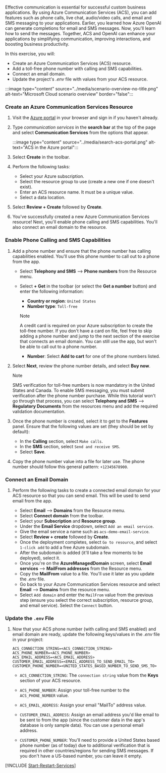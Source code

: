 <!-- markdownlint-disable MD041 -->

Effective communication is essential for successful custom business applications. By using Azure Communication Services (ACS), you can add features such as phone calls, live chat, audio/video calls, and email and SMS messaging to your applications. Earlier, you learned how Azure OpenAI can generate completions for email and SMS messages. Now, you'll learn how to send the messages. Together, ACS and OpenAI can enhance your applications by simplifying communication, improving interactions, and boosting business productivity.

In this exercise, you will:

 - Create an Azure Communication Services (ACS) resource.
 - Add a toll-free phone number with calling and SMS capabilities.
 - Connect an email domain.
 - Update the project's *.env* file with values from your ACS resource.

:::image type="content" source="../media/scenario-overview-no-title.png" alt-text="Microsoft Cloud scenario overview" border="false":::

### Create an Azure Communication Services Resource

1. Visit the [Azure portal](https://portal.azure.com) in your browser and sign in if you haven't already.

1. Type *communication services* in the **search bar** at the top of the page and select **Communication Services** from the options that appear.

    :::image type="content" source="../media/search-acs-portal.png" alt-text="ACS in the Azure portal":::

1. Select **Create** in the toolbar.

1. Perform the following tasks:
    - Select your Azure subscription.
    - Select the resource group to use (create a new one if one doesn't exist).
    - Enter an ACS resource name. It must be a unique value.
    - Select a data location.

1. Select **Review + Create** followed by **Create**.

1. You've successfully created a new Azure Communication Services resource! Next, you'll  enable phone calling and SMS capabilities. You'll also connect an email domain to the resource.

### Enable Phone Calling and SMS Capabilities

1. Add a phone number and ensure that the phone number has calling capabilities enabled. You'll use this phone number to call out to a phone from the app. 

    - Select **Telephony and SMS** --> **Phone numbers** from the Resource menu.
    - Select **+ Get** in the toolbar (or select the **Get a number** button) and enter the following information:
        - **Country or region**: `United States`
        - **Number type**: `Toll-free`

        > [!NOTE]
        > A credit card is required on your Azure subscription to create the toll-free number. If you don't have a card on file, feel free to skip adding a phone number and jump to the next section of the exercise that connects an email domain. You can still use the app, but won't be able to call out to a phone number.

        - **Number**: Select **Add to cart** for one of the phone numbers listed.

1. Select **Next**, review the phone number details, and select **Buy now**.

    > [!NOTE]
    > SMS verification for toll-free numbers is now mandatory in the United States and Canada. To enable SMS messaging, you must submit verification after the phone number purchase. While this tutorial won't go through that process, you can select **Telephony and SMS** --> **Regulatory Documents** from the resources menu and add the required validation documentation.

1. Once the phone number is created, select it to get to the **Features** panel.  Ensure that the following values are set (they should be set by default):

    - In the **Calling** section, select `Make calls`.
    - In the **SMS** section, select `Send and receive SMS`.
    - Select **Save**.

1. Copy the phone number value into a file for later use. The phone number should follow this general pattern: `+12345678900`.

### Connect an Email Domain

1. Perform the following tasks to create a connected email domain for your ACS resource so that you can send email. This will be used to send email from the app.

    - Select **Email** --> **Domains** from the Resource menu.
    - Select **Connect domain** from the toolbar.
    - Select your **Subscription** and **Resource group**. 
    - Under the **Email Service** dropdown, select `Add an email service`.
    - Give the email service a name such as `acs-demo-email-service`.
    - Select **Review + create** followed by **Create**.
    - Once the deployment completes, select `Go to resource`, and select `1-click add` to add a free Azure subdomain.
    - After the subdomain is added (it'll take a few moments to be deployed), select it.
    - Once you're on the **AzureManagedDomain** screen, select **Email services** --> **MailFrom addresses** from the Resource menu. 
    - Copy the **MailFrom** value to a file. You'll use it later as you update the *.env* file.
    - Go back to your Azure Communication Services resource and select **Email** --> **Domains** from the resource menu.
    - Select `Add domain` and enter the `MailFrom` value from the previous step (ensure you select the correct subscription, resource group, and email service). Select the `Connect` button.

### Update the `.env` File

1. Now that your ACS phone number (with calling and SMS enabled) and email domain are ready, update the following keys/values in the *.env* file in your project:

    ```
    ACS_CONNECTION_STRING=<ACS_CONNECTION_STRING>
    ACS_PHONE_NUMBER=<ACS_PHONE_NUMBER>
    ACS_EMAIL_ADDRESS=<ACS_EMAIL_ADDRESS>
    CUSTOMER_EMAIL_ADDRESS=<EMAIL_ADDRESS_TO_SEND_EMAIL_TO>
    CUSTOMER_PHONE_NUMBER=<UNITED_STATES_BASED_NUMBER_TO_SEND_SMS_TO>
    ```

    - `ACS_CONNECTION_STRING`: The `connection string` value from the **Keys** section of your ACS resource.

    - `ACS_PHONE_NUMBER`: Assign your toll-free number to the `ACS_PHONE_NUMBER` value.

    - `ACS_EMAIL_ADDRESS`: Assign your email "MailTo" address value.

    - `CUSTOMER_EMAIL_ADDRESS`: Assign an email address you'd like email to be sent to from the app (since the customer data in the app's database is only sample data). You can use a personal email address.

    - `CUSTOMER_PHONE_NUMBER`: You'll need to provide a United States based phone number (as of today) due to additional verification that is required in other countries/regions for sending SMS messages. If you don't have a US-based number, you can leave it empty. 

<a id="start-app-services"></a>
[!INCLUDE [Start-Restart-Services](./Start-Restart-Services.md)]
    
